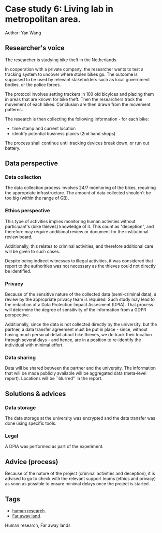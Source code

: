 # Case study 6: Living lab in metropolitan area. 

Author: Yan Wang

## Researcher's voice

The researcher is studying bike theft in the Netherlands. 

In cooperation with a private company, the researcher wants to test a tracking system to uncover where stolen bikes go. 
The outcome is supposed to be used by relevant stakeholders such as local government bodies, or the police forces. 

The protocol involves setting trackers in 100 old bicylces and placing them in areas that are known for bike theft. Then the researchers track the movement of each bikes. 
Conclusion are then drawn from the movement patterns.

The research is then collecting the following information - for each bike: 
- time stamp and current location
- identify potential business places (2nd hand shops)

The process shall continue until tracking devices break down, or run out battery.

## Data perspective

### Data collection

The data collection process involves 24/7 monitoring of the bikes, requiring the appropriate infrastructure. 
The amount of data collected shouldn't be too big (within the range of GB). 

### Ethics perspective

This type of activities implies monitoring human activities without participant's (bike thieves) knowledge of it. This count as "deception", and therefore may require additional review or document for the institutional review board. 

Additionally, this relates to criminal activities, and therefore additional care will be given to such cases.

Despite being indirect witnesses to illegal activities, it was considered that report to the authorities was not necessary as the thieves could not directly be identified. 


### Privacy 

Because of the sensitive nature of the collected data (semi-criminal data), a review by the appropriate privacy team is required. Such study may lead to the redaction of a Data Protection Impact Assesment (DPIA). That process will determine the degree of sensitivity of the information from a GDPR perspective. 

Additionally, since the data is not collected directly by the university, but the partner, a data transfer agreement must be put in place - since, without having much personal detail about bike thieves, we do track their location through several days - and hence, are in a position to re-identify the individual with minimal effort. 

### Data sharing

Data will be shared between the partner and the university. 
The information that will be made publicly available will be aggregated data (meta-level report). Locations will be ``blurred'' in the report. 

## Solutions & advices

### Data storage

The data storage at the university was encrypted and the data transfer was done using specific tools. 

### Legal 

A DPIA was performed as part of the experiment. 

## Advice (process)

Because of the nature of the project (criminal activities and deception), it is advised to go to check with the relevant support teams (ethics and privacy) as soon as possible to ensure minimal delays once the project is started. 

## Tags 
- [human research](https://nzr.github.io/DS-BOK/search.html?q=human+research).
- [Far away land](https://nzr.github.io/DS-BOK/search.html?q=far+away+land).

Human research, Far away lands
